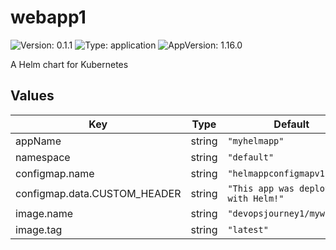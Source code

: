 # webapp1

![Version: 0.1.1](https://img.shields.io/badge/Version-0.1.1-informational?style=flat-square) ![Type: application](https://img.shields.io/badge/Type-application-informational?style=flat-square) ![AppVersion: 1.16.0](https://img.shields.io/badge/AppVersion-1.16.0-informational?style=flat-square)

A Helm chart for Kubernetes

## Values

| Key | Type | Default | Description |
|-----|------|---------|-------------|
| appName | string | `"myhelmapp"` |  |
| namespace | string | `"default"` |  |
| configmap.name | string | `"helmappconfigmapv1.1"` |  |
| configmap.data.CUSTOM_HEADER | string | `"This app was deployed with Helm!"` |  |
| image.name | string | `"devopsjourney1/mywebapp"` |  |
| image.tag | string | `"latest"` |  |

